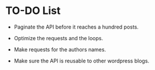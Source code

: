 # TO-DO List

- Paginate the API before it reaches a hundred posts.

- Optimize the requests and the loops.

- Make requests for the authors names.

- Make sure the API is reusable to other wordpress blogs.
